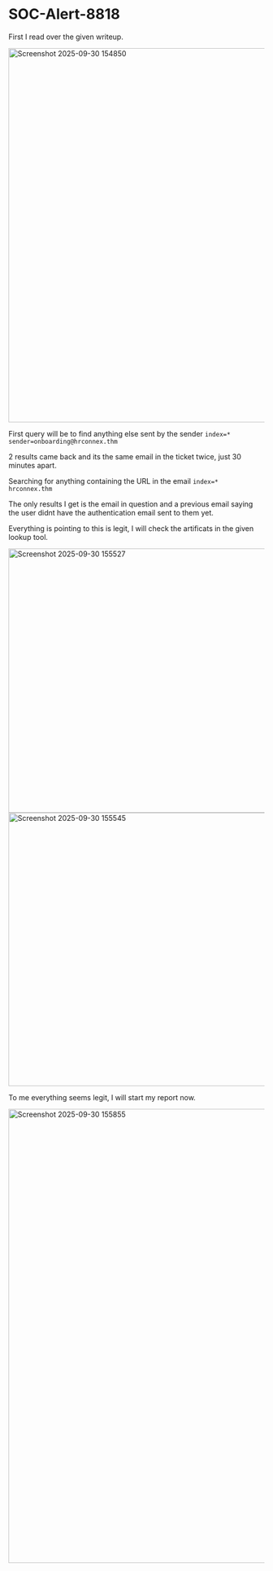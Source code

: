 # SOC-Alert-8818

First I read over the given writeup.

<img width="1473" height="735" alt="Screenshot 2025-09-30 154850" src="https://github.com/user-attachments/assets/5feae4c3-d163-471a-91e2-4810cf612a9b" />

First query will be to find anything else sent by the sender `index=* sender=onboarding@hrconnex.thm`

2 results came back and its the same email in the ticket twice, just 30 minutes apart.

Searching for anything containing the URL in the email `index=* hrconnex.thm`

The only results I get is the email in question and a previous email saying the user didnt have the authentication email sent to them yet.

Everything is pointing to this is legit, I will check the artificats in the given lookup tool.

<img width="1219" height="519" alt="Screenshot 2025-09-30 155527" src="https://github.com/user-attachments/assets/3ece332d-1deb-4db1-aad4-584a8f807c31" />

<img width="1275" height="537" alt="Screenshot 2025-09-30 155545" src="https://github.com/user-attachments/assets/5e1346d9-5608-4f73-8259-ef3392dede51" />

To me everything seems legit, I will start my report now.

<img width="1440" height="892" alt="Screenshot 2025-09-30 155855" src="https://github.com/user-attachments/assets/723aea0b-e981-49ba-8dad-799092262e45" />
























